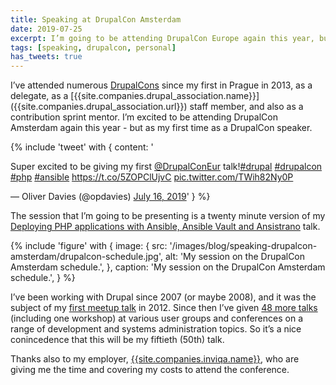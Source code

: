 ```yaml
---
title: Speaking at DrupalCon Amsterdam
date: 2019-07-25
excerpt: I’m going to be attending DrupalCon Europe again this year, but for the first time as a speaker.
tags: [speaking, drupalcon, personal]
has_tweets: true
---
```

<p class="lead" markdown="1">I’ve attended numerous <a href="http://drupalcon.net">DrupalCons</a> since my first in Prague in 2013, as a delegate, as a [{{site.companies.drupal_association.name}}]({{site.companies.drupal_association.url}}) staff member, and also as a contribution sprint mentor. I’m excited to be attending DrupalCon Amsterdam again this year - but as my first time as a DrupalCon speaker.</p>

{% include 'tweet' with {
    content: '<p lang="en" dir="ltr">Super excited to be giving my first <a href="https://twitter.com/DrupalConEur?ref_src=twsrc%5Etfw">@DrupalConEur</a> talk!<a href="https://twitter.com/hashtag/drupal?src=hash&amp;ref_src=twsrc%5Etfw">#drupal</a> <a href="https://twitter.com/hashtag/drupalcon?src=hash&amp;ref_src=twsrc%5Etfw">#drupalcon</a> <a href="https://twitter.com/hashtag/php?src=hash&amp;ref_src=twsrc%5Etfw">#php</a> <a href="https://twitter.com/hashtag/ansible?src=hash&amp;ref_src=twsrc%5Etfw">#ansible</a> <a href="https://t.co/5ZOPClUjvC">https://t.co/5ZOPClUjvC</a> <a href="https://t.co/TWih82Ny0P">pic.twitter.com/TWih82Ny0P</a></p>&mdash; Oliver Davies (@opdavies) <a href="https://twitter.com/opdavies/status/1151241347225071618?ref_src=twsrc%5Etfw">July 16, 2019</a>'
} %}

The session that I’m going to be presenting is a twenty minute version of my [Deploying PHP applications with Ansible, Ansible Vault and Ansistrano](/talks/deploying-php-ansible-ansistrano) talk.

{% include 'figure' with {
    image: {
        src: '/images/blog/speaking-drupalcon-amsterdam/drupalcon-schedule.jpg',
        alt: 'My session on the DrupalCon Amsterdam schedule.',
    },
    caption: 'My session on the DrupalCon Amsterdam schedule.',
} %}

I’ve been working with Drupal since 2007 (or maybe 2008), and it was the subject of my [first meetup talk](/talks/so-what-is-this-drupal-thing) in 2012. Since then I’ve given <a href="{{ site.menus.main.talks.href }}">48 more talks</a> (including one workshop) at various user groups and conferences on a range of development and systems administration topics. So it’s a nice conincedence that this will be my fiftieth (50th) talk.

Thanks also to my employer, [{{site.companies.inviqa.name}}]({{site.companies.inviqa.url}}), who are giving me the time and covering my costs to attend the conference.
